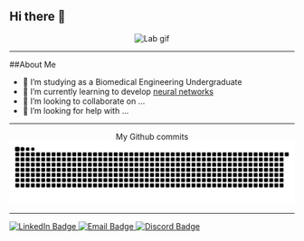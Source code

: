 ## Hi there 👋

<div align ="center">
  <img src="https://tenor.com/view/experiment-lab-chemistry-chemical-gif-17735658.mp4" alt="Lab gif"/>
</div>

---
##About Me
- 🔭 I’m studying as a Biomedical Engineering Undergraduate
- 🌱 I’m currently learning to develop [neural networks](https://www.google.com)
- 👯 I’m looking to collaborate on ...
- 🤔 I’m looking for help with ...

---
<div align="center">
  My Github commits
<picture>
  <source media="(prefers-color-scheme: dark)" srcset="https://raw.githubusercontent.com/cdethant/cdethant/output/github-contribution-grid-snake-dark.svg">
  <source media="(prefers-color-scheme: light)" srcset="https://raw.githubusercontent.com/cdethant/cdethant/output/github-contribution-grid-snake.svg">
  <img alt="github contribution grid snake animation" src="https://raw.githubusercontent.com/cdethant/cdethant/output/github-contribution-grid-snake.svg">
</picture>
</div>

---

<a href="">
  <img src="https://img.shields.io/badge/LinkedIn-blue?style=for-the-badge&logo=linkedin&logoColor=white" alt="LinkedIn Badge"/>
</a>
<a href ="mailto:u1440721@umail.utah.edu">
  <img src="https://img.shields.io/badge/Email-red?style=for-the-badge&logo=Gmail&logoColor=white" alt="Email Badge"/>
</a>
<a href ="">
  <img src="https://img.shields.io/badge/Discord-gray?style=for-the-badge&logo=discord&logoColor=white" alt="Discord Badge"/>
</a>
<br>
<img src="https://komarev.com/ghpvc/?username=cdethant&style=flat-square&color=blue" alt=""/>
  
<!--
**cdethant/cdethant** is a ✨ _special_ ✨ repository because its `README.md` (this file) appears on your GitHub profile.

Here are some ideas to get you started:

- 🔭 I’m currently working on ...
- 🌱 I’m currently learning ...
- 👯 I’m looking to collaborate on ...
- 🤔 I’m looking for help with ...
- 💬 Ask me about ...
- 📫 How to reach me: ...
- 😄 Pronouns: ...
- ⚡ Fun fact: ...
-->
